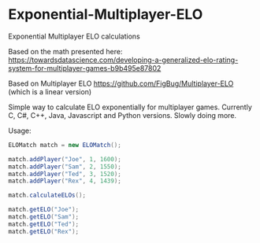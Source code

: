 # Exponential-Multiplayer-ELO
Exponential Multiplayer ELO calculations

Based on the math presented here: https://towardsdatascience.com/developing-a-generalized-elo-rating-system-for-multiplayer-games-b9b495e87802 

Based on Multiplayer ELO https://github.com/FigBug/Multiplayer-ELO (which is a linear version)

Simple way to calculate ELO exponentially for multiplayer games. Currently C, C#, C++, Java, Javascript and Python versions. Slowly doing more.

Usage:

```c#
ELOMatch match = new ELOMatch();

match.addPlayer("Joe", 1, 1600);
match.addPlayer("Sam", 2, 1550);
match.addPlayer("Ted", 3, 1520);
match.addPlayer("Rex", 4, 1439);

match.calculateELOs();

match.getELO("Joe");
match.getELO("Sam");
match.getELO("Ted");
match.getELO("Rex");
```
